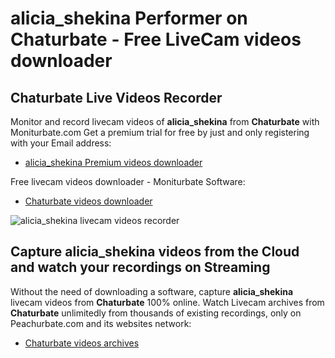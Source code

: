 # alicia_shekina Performer on Chaturbate - Free LiveCam videos downloader

## Chaturbate Live Videos Recorder

Monitor and record livecam videos of **alicia_shekina** from **Chaturbate** with Moniturbate.com
Get a premium trial for free by just and only registering with your Email address:
* [alicia_shekina Premium videos downloader](https://moniturbate.com/request-demo-licence-key.html)

Free livecam videos downloader - Moniturbate Software:
* [Chaturbate videos downloader](https://moniturbate.com/moniturbate-download-software.html)

![alicia_shekina livecam videos recorder](https://peachurnet.com/templates/moniturbate-software.png)


## Capture alicia_shekina videos from the Cloud and watch your recordings on Streaming

Without the need of downloading a software, capture **alicia_shekina** livecam videos from **Chaturbate** 100% online.
Watch Livecam archives from **Chaturbate** unlimitedly from thousands of existing recordings, only on Peachurbate.com and its websites network:
* [Chaturbate videos archives](https://peachurnet.com/)
